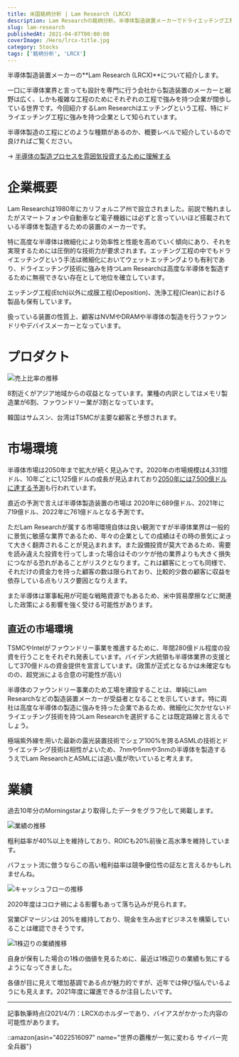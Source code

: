 ```yaml
---
title: 米国銘柄分析 | Lam Research (LRCX)
description: Lam Researchの銘柄分析。半導体製造装置メーカーでドライエッチング工程に特化。1980年創業、微細化技術で競争優位性を確立。TSMC・サムスン等が主要顧客、粗利益率40%以上とROIC20%前後の高収益。半導体市場拡大の恩恵を受ける装置株の投資分析。
slug: lam-research
publishedAt: 2021-04-07T00:00:00
coverImage: /Hero/lrcx-title.jpg
category: Stocks
tags: ['銘柄分析', 'LRCX']
---
```


半導体製造装置メーカーの**Lam Research (LRCX)**について紹介します。

一口に半導体業界と言っても設計を専門に行う会社から製造装置のメーカーと裾野は広く、しかも複雑な工程のためにそれぞれの工程で強みを持つ企業が闊歩している世界です。今回紹介するLam Researchはエッチングという工程、特にドライエッチング工程に強みを持つ企業として知られています。

半導体製造の工程にどのような種類があるのか、概要レベルで紹介しているので良ければご覧ください。

-> [半導体の製造プロセスを雰囲気投資するために理解する](https://estrilda.damonge.com/post/semiconductor-proccess/)

# 企業概要

Lam Researchは1980年にカリフォルニア州で設立されました。前説で触れましたがスマートフォンや自動車など電子機器には必ずと言っていいほど搭載されている半導体を製造するための装置のメーカーです。

特に高度な半導体は微細化により効率性と性能を高めていく傾向にあり、それを実現するためには圧倒的な技術力が要求されます。エッチング工程の中でもドライエッチングという手法は微細化においてウェットエッチングよりも有利であり、ドライエッチング技術に強みを持つLam Researchは高度な半導体を製造するために無視できない存在として地位を確立しています。

エッチング工程(Etch)以外に成膜工程(Deposition)、洗浄工程(Clean)における製品も保有しています。

扱っている装置の性質上、顧客はNVMやDRAMや半導体の製造を行うファウンドリやデバイスメーカーとなっています。

# プロダクト

![売上比率の推移](/Stocks/lrcx-revenuerate.png)

8割近くがアジア地域からの収益となっています。業種の内訳としてはメモリ製造業が6割、ファウンドリー業が3割となっています。

韓国はサムスン、台湾はTSMCが主要な顧客と予想されます。

# 市場環境

半導体市場は2050年まで拡大が続く見込みです。2020年の市場規模は4,331憶ドル、10年ごとに1,125億ドルの成長が見込まれており[2050年には7,500億ドルに達する予測](https://eetimes.jp/ee/articles/2101/14/news026.html)も行われています。

直近の予測で言えば半導体製造装置の市場は 2020年に689億ドル、2021年に719億ドル、2022年に761億ドルとなる予測です。

ただLam Researchが属する市場環境自体は良い観測ですが半導体業界は一般的に景気に敏感な業界であるため、年々の企業としての成績はその時の景気によって大きく翻弄されることが見込まれます。また設備投資が莫大であるため、需要を読み違えた投資を行ってしまった場合はそのツケが他の業界よりも大きく損失につながる恐れがあることがリスクとなります。これは顧客にとっても同様で、それだけの資金力を持った顧客の数は限られており、比較的少数の顧客に収益を依存している点もリスク要因となりえます。

また半導体は軍事転用が可能な戦略資源でもあるため、米中貿易摩擦などに関連した政策による影響を強く受ける可能性があります。

## 直近の市場環境

TSMCやIntelがファウンドリー事業を推進するために、年間280億ドル程度の投資を行うことをそれぞれ発表しています。バイデン大統領も半導体業界の支援として370億ドルの資金提供を宣言しています。(政策が正式となるかは未確定なものの、超党派による合意の可能性が高い)

半導体のファウンドリー事業のため工場を建設することは、単純にLam Researchなどの製造装置メーカーが受益者となることを示しています。特に両社は高度な半導体の製造に強みを持った企業であるため、微細化に欠かせないドライエッチング技術を持つLam Researchを選択することは既定路線と言えるでしょう。

極端紫外線を用いた最新の露光装置技術でシェア100%を誇るASMLの技術とドライエッチング技術は相性がよいため、7nmや5nmや3nmの半導体を製造するうえでLam ResearchとASMLには追い風が吹いていると考えます。

# 業績

過去10年分のMorningstarより取得したデータをグラフ化して掲載します。

![業績の推移](/Stocks/lrcx-revenue.png)

粗利益率が40%以上を維持しており、ROICも20%前後と高水準を維持しています。

バフェット流に倣うならこの高い粗利益率は競争優位性の証左と言えるかもしれませんね。

![キャッシュフローの推移](/Stocks/lrcx-cashflow.png)

2020年度はコロナ禍による影響もあって落ち込みが見られます。

営業CFマージンは 20%を維持しており、現金を生み出すビジネスを構築していることは確認できそうです。

![1株辺りの業績推移](/Stocks/lrcx-eps.png)

自身が保有した場合の1株の価値を見るために、最近は1株辺りの業績も気にするようになってきました。

各値が目に見えて増加基調である点が魅力的ですが、近年では伸び悩んでいるようにも見えます。2021年度に躍進できるか注目したいです。

---

記事執筆時点(2021/4/7)：LRCXのホルダーであり、バイアスがかかった内容の可能性があります。

::amazon{asin="4022516097" name="世界の覇権が一気に変わる サイバー完全兵器"}

